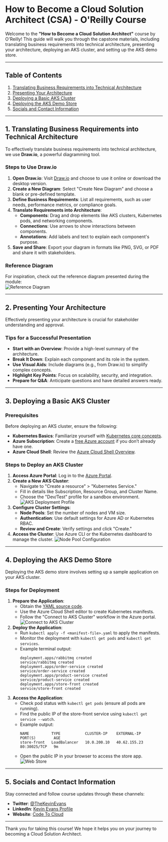 # How to Become a Cloud Solution Architect (CSA) - O'Reilly Course

Welcome to the **"How to Become a Cloud Solution Architect"** course by O'Reilly! This guide will walk you through the capstone materials, including translating business requirements into technical architecture, presenting your architecture, deploying an AKS cluster, and setting up the AKS demo store.

---

## Table of Contents
1. [Translating Business Requirements into Technical Architecture](#1-translating-business-requirements-into-technical-architecture)
2. [Presenting Your Architecture](#2-presenting-your-architecture)
3. [Deploying a Basic AKS Cluster](#3-deploying-a-basic-aks-cluster)
4. [Deploying the AKS Demo Store](#4-deploying-the-aks-demo-store)
5. [Socials and Contact Information](#5-socials-and-contact-information)

---

## 1. Translating Business Requirements into Technical Architecture

To effectively translate business requirements into technical architecture, we use **Draw.io**, a powerful diagramming tool.

### Steps to Use Draw.io
1. **Open Draw.io**: Visit [Draw.io](https://www.draw.io) and choose to use it online or download the desktop version.
2. **Create a New Diagram**: Select "Create New Diagram" and choose a blank or pre-defined template.
3. **Define Business Requirements**: List all requirements, such as user needs, performance metrics, or compliance goals.
4. **Translate Requirements into Architecture**:
   - **Components**: Drag and drop elements like AKS clusters, Kubernetes pods, and networking components.
   - **Connections**: Use arrows to show interactions between components.
   - **Annotations**: Add labels and text to explain each component's purpose.
5. **Save and Share**: Export your diagram in formats like PNG, SVG, or PDF and share it with stakeholders.

### Reference Diagram
For inspiration, check out the reference diagram presented during the module:  
![Reference Diagram](./Capstone.drawio.png)

---

## 2. Presenting Your Architecture

Effectively presenting your architecture is crucial for stakeholder understanding and approval.

### Tips for a Successful Presentation
- **Start with an Overview**: Provide a high-level summary of the architecture.
- **Break It Down**: Explain each component and its role in the system.
- **Use Visual Aids**: Include diagrams (e.g., from Draw.io) to simplify complex concepts.
- **Highlight Key Points**: Focus on scalability, security, and integration.
- **Prepare for Q&A**: Anticipate questions and have detailed answers ready.

---

## 3. Deploying a Basic AKS Cluster

### Prerequisites
Before deploying an AKS cluster, ensure the following:
- **Kubernetes Basics**: Familiarize yourself with [Kubernetes core concepts](https://learn.microsoft.com/en-us/azure/aks/concepts-clusters-workloads).
- **Azure Subscription**: Create a [free Azure account](https://azure.microsoft.com/free/) if you don’t already have one.
- **Azure Cloud Shell**: Review the [Azure Cloud Shell Overview](https://learn.microsoft.com/en-us/azure/cloud-shell/overview).

### Steps to Deploy an AKS Cluster
1. **Access Azure Portal**: Log in to the [Azure Portal](https://portal.azure.com).
2. **Create a New AKS Cluster**:
   - Navigate to "Create a resource" > "Kubernetes Service."
   - Fill in details like Subscription, Resource Group, and Cluster Name.
   - Choose the "Dev/Test" profile for a sandbox environment.
   ![AKS Deployment Profile](./assets/cluster-basics.png)
3. **Configure Cluster Settings**:
   - **Node Pools**: Set the number of nodes and VM size.
   - **Authentication**: Use default settings for Azure AD or Kubernetes RBAC.
   - **Review and Create**: Verify settings and click "Create."
4. **Access the Cluster**: Use Azure CLI or the Kubernetes dashboard to manage the cluster.
   ![Node Pool Configuration](./assets/node-pool-linux.png)

---

## 4. Deploying the AKS Demo Store

Deploying the AKS demo store involves setting up a sample application on your AKS cluster.

### Steps for Deployment
1. **Prepare the Application**:
   - Obtain the [YAML source code](aks-store-quickstart.yaml).
   - Use the Azure Cloud Shell editor to create Kubernetes manifests.
   - Follow the "Connect to AKS Cluster" workflow in the Azure portal.
   ![Connect to AKS Cluster](./assets/aks-cluster-connect.png)
2. **Deploy the Application**:
   - Run `kubectl apply -f <manifest-file>.yaml` to apply the manifests.
   - Monitor the deployment with `kubectl get pods` and `kubectl get services`.
   - Example terminal output:
     ```
     deployment.apps/rabbitmq created
     service/rabbitmq created
     deployment.apps/order-service created
     service/order-service created
     deployment.apps/product-service created
     service/product-service created
     deployment.apps/store-front created
     service/store-front created
     ```
3. **Access the Application**:
   - Check pod status with `kubectl get pods` (ensure all pods are running).
   - Find the public IP of the store-front service using `kubectl get service --watch`.
   - Example output:
     ```
     NAME          TYPE           CLUSTER-IP    EXTERNAL-IP    PORT(S)        AGE
     store-front   LoadBalancer   10.0.200.10   40.62.155.23   80:30025/TCP   9m
     ```
   - Open the public IP in your browser to access the store app.  
     ![Web Store](./assets/store-application.png)

---

## 5. Socials and Contact Information

Stay connected and follow course updates through these channels:
- **Twitter**: [@TheKevinEvans](https://twitter.com/TheKevinEvans)
- **LinkedIn**: [Kevin Evans Profile](https://www.linkedin.com/in/kevinevans01/)
- **Website**: [Code To Cloud](https://codetocloud.io)

---

Thank you for taking this course! We hope it helps you on your journey to becoming a Cloud Solution Architect.

